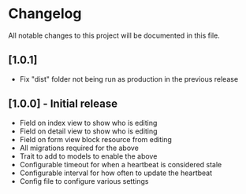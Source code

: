 # Changelog

All notable changes to this project will be documented in this file.

## [1.0.1]

- Fix "dist" folder not being run as production in the previous release

## [1.0.0] - Initial release

- Field on index view to show who is editing
- Field on detail view to show who is editing
- Field on form view block resource from editing
- All migrations required for the above
- Trait to add to models to enable the above
- Configurable timeout for when a heartbeat is considered stale
- Configurable interval for how often to update the heartbeat
- Config file to configure various settings